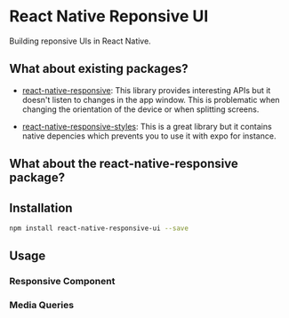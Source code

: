 # React Native Reponsive UI

Building reponsive UIs in React Native.

## What about existing packages?

* [react-native-responsive](https://github.com/adbayb/react-native-responsive): This library provides interesting APIs but it doesn't listen to changes in the app window.
This is problematic when changing the orientation of the device or when splitting screens.

* [react-native-responsive-styles](https://github.com/FormidableLabs/react-native-responsive-styles): This is a great library but it contains native depencies which prevents you to use it with expo for instance.
  
## What about the react-native-responsive package?

## Installation

```bash
npm install react-native-responsive-ui --save
```

## Usage

### Responsive Component

### Media Queries

